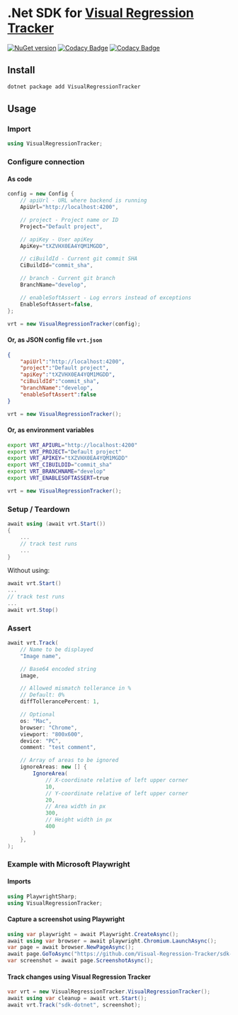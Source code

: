# .Net SDK for [Visual Regression Tracker](https://github.com/Visual-Regression-Tracker/Visual-Regression-Tracker)

[![NuGet version](https://buildstats.info/nuget/VisualRegressionTracker)](https://www.nuget.org/packages/VisualRegressionTracker)
[![Codacy Badge](https://app.codacy.com/project/badge/Grade/0b98190cea064d6f9f1210da653ba37b)](https://www.codacy.com/gh/Visual-Regression-Tracker/sdk-dotnet?utm_source=github.com&amp;utm_medium=referral&amp;utm_content=Visual-Regression-Tracker/sdk-dotnet&amp;utm_campaign=Badge_Grade)
[![Codacy Badge](https://app.codacy.com/project/badge/Coverage/0b98190cea064d6f9f1210da653ba37b)](https://www.codacy.com/gh/Visual-Regression-Tracker/sdk-dotnet?utm_source=github.com&utm_medium=referral&utm_content=Visual-Regression-Tracker/sdk-dotnet&utm_campaign=Badge_Coverage)

## Install

```csharp
dotnet package add VisualRegressionTracker
```

## Usage

### Import

```csharp
using VisualRegressionTracker;
```

### Configure connection

#### As code
```csharp
config = new Config {
    // apiUrl - URL where backend is running 
    ApiUrl="http://localhost:4200",

    // project - Project name or ID
    Project="Default project",

    // apiKey - User apiKey
    ApiKey="tXZVHX0EA4YQM1MGDD",

    // ciBuildId - Current git commit SHA
    CiBuildId="commit_sha",

    // branch - Current git branch 
    BranchName="develop",

    // enableSoftAssert - Log errors instead of exceptions
    EnableSoftAssert=false,
};

vrt = new VisualRegressionTracker(config);
```

#### Or, as JSON config file `vrt.json`
```json
{
    "apiUrl":"http://localhost:4200",
    "project":"Default project",
    "apiKey":"tXZVHX0EA4YQM1MGDD",
    "ciBuildId":"commit_sha",
    "branchName":"develop",
    "enableSoftAssert":false
}
```
```csharp
vrt = new VisualRegressionTracker();
```

#### Or, as environment variables
```sh
export VRT_APIURL="http://localhost:4200"
export VRT_PROJECT="Default project"
export VRT_APIKEY="tXZVHX0EA4YQM1MGDD"
export VRT_CIBUILDID="commit_sha"
export VRT_BRANCHNAME="develop"
export VRT_ENABLESOFTASSERT=true
```
```csharp
vrt = new VisualRegressionTracker();
```

### Setup / Teardown

```csharp
await using (await vrt.Start())
{
    ...
    // track test runs
    ...
}
```

Without using:
```csharp
await vrt.Start()
...
// track test runs
...
await vrt.Stop()
```

### Assert

```csharp
await vrt.Track(
    // Name to be displayed
    "Image name",

    // Base64 encoded string
    image,

    // Allowed mismatch tollerance in %
    // Default: 0%
    diffTollerancePercent: 1,

    // Optional
    os: "Mac",
    browser: "Chrome",
    viewport: "800x600",
    device: "PC",
    comment: "test comment",

    // Array of areas to be ignored
    ignoreAreas: new [] {
        IgnoreArea(
            // X-coordinate relative of left upper corner
            10,
            // Y-coordinate relative of left upper corner
            20,
            // Area width in px
            300,
            // Height width in px
            400
        )
    },
);
```

### Example with Microsoft Playwright

#### Imports
```csharp
using PlaywrightSharp;
using VisualRegressionTracker;
```

#### Capture a screenshot using Playwright
```csharp
using var playwright = await Playwright.CreateAsync();
await using var browser = await playwright.Chromium.LaunchAsync();
var page = await browser.NewPageAsync();
await page.GoToAsync("https://github.com/Visual-Regression-Tracker/sdk-dotnet/tree/main");
var screenshot = await page.ScreenshotAsync();
```

#### Track changes using Visual Regression Tracker
```csharp
var vrt = new VisualRegressionTracker.VisualRegressionTracker();
await using var cleanup = await vrt.Start();
await vrt.Track("sdk-dotnet", screenshot);
```
